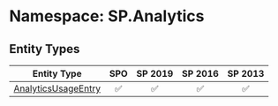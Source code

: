 # Namespace: SP.Analytics

## Entity Types

Entity Type | SPO | SP 2019 | SP 2016 | SP 2013
----------|:---:|:-------:|:-------:|:-------:
[AnalyticsUsageEntry](./EntityTypes/AnalyticsUsageEntry.md) | ✅ | ✅ | ✅ | ✅